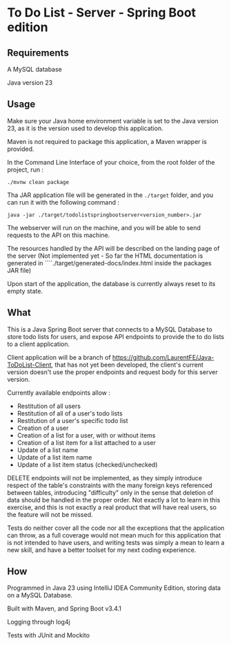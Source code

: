 # To Do List - Server - Spring Boot edition

## Requirements

A MySQL database

Java version 23

## Usage

Make sure your Java home environment variable is set to the Java version 23, as it is the version used to develop 
this application.

Maven is not required to package this application, a Maven wrapper is provided.

In the Command Line Interface of your choice, from the root folder of the project, run : 

```./mvnw clean package```

Tha JAR application file will be generated in the ```./target``` folder, and you can run it with the following 
command :

```java -jar ./target/todolistspringbootserver<version_number>.jar```

The webserver will run on the machine, and you will be able to send requests to the API on this machine.

The resources handled by the API will be described on the landing page of the server (Not implemented yet - So far the HTML documentation is generated in ````./target/generated-docs/index.html inside the packages JAR file)

Upon start of the application, the database is currently always reset to its empty state.

## What

This is a Java Spring Boot server that connects to a MySQL Database to store todo lists for users, and expose API 
endpoints to provide the to do lists to a client application.

Client application will be a branch of https://github.com/LaurentFE/Java-ToDoList-Client, that has not yet been 
developed, the client's current version doesn't use the proper endpoints and request body for this server version.

Currently available endpoints allow :
- Restitution of all users
- Restitution of all of a user's todo lists
- Restitution of a user's specific todo list
- Creation of a user 
- Creation of a list for a user, with or without items
- Creation of a list item for a list attached to a user
- Update of a list name
- Update of a list item name
- Update of a list item status (checked/unchecked)

DELETE endpoints will not be implemented, as they simply introduce respect of the table's constraints with the many
foreign keys referenced between tables, introducing "difficulty" only in the sense that deletion of data should be 
handled in the proper order. Not exactly a lot to learn in this exercise, and this is not exactly a real product that
will have real users, so the feature will not be missed.

Tests do neither cover all the code nor all the exceptions that the application can throw, as a full coverage would not 
mean much for this application that is not intended to have users, and writing tests was simply a mean to learn a new 
skill, and have a better toolset for my next coding experience. 

## How

Programmed in Java 23 using IntelliJ IDEA Community Edition, storing data on a MySQL Database. 

Built with Maven, and Spring Boot v3.4.1

Logging through log4j

Tests with JUnit and Mockito
